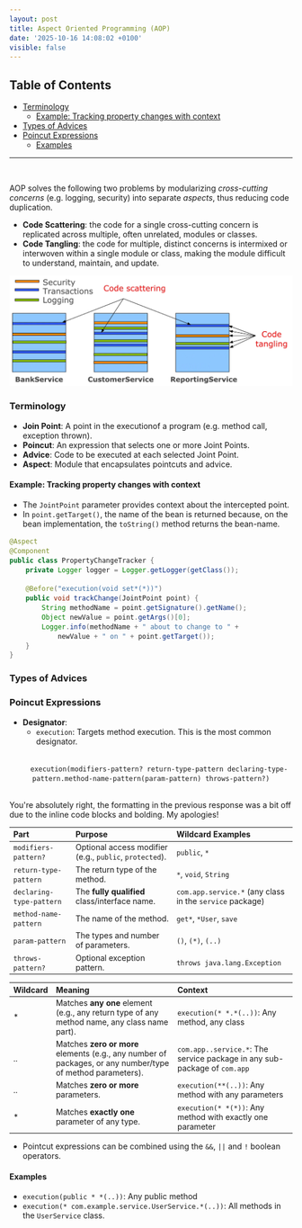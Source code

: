 ```yaml
---
layout: post
title: Aspect Oriented Programming (AOP)
date: '2025-10-16 14:08:02 +0100'
visible: false
---
```


## Table of Contents

- [Terminology](#terminology)
  - [Example: Tracking property changes with context](#example-tracking-property-changes-with-context)
- [Types of Advices](#types-of-advices)
- [Poincut Expressions](#poincut-expressions)
  - [Examples](#examples)

---

<br/>

AOP solves the following two problems by modularizing *cross-cutting concerns* (e.g. logging, security)
into separate *aspects*, thus reducing code duplication.

<!-- FIXME: TODO: Dont say intermixed or interwoven -->

- **Code Scattering**: the code for a single cross-cutting concern is replicated across
multiple, often unrelated, modules or classes.
- **Code Tangling**: the code for multiple, distinct concerns is intermixed or interwoven within a
single module or class, making the module difficult to understand, maintain, and update.

<!-- TODO: Fix image size -->

![](/assets/img/aop-1.png)

### Terminology

- **Join Point**: A point in the executionof a program (e.g. method call, exception thrown).
- **Poincut**: An expression that selects one or more Joint Points.
- **Advice**: Code to be executed at each selected Joint Point.
- **Aspect**: Module that encapsulates pointcuts and advice.

#### Example: Tracking property changes with context

- The `JointPoint` parameter provides context about the intercepted point.
- In `point.getTarget()`, the name of the bean is returned because, on the
bean implementation, the `toString()` method returns the bean-name.

```java
@Aspect
@Component
public class PropertyChangeTracker {
    private Logger logger = Logger.getLogger(getClass());

    @Before("execution(void set*(*))")
    public void trackChange(JointPoint point) {
        String methodName = point.getSignature().getName();
        Object newValue = point.getArgs()[0];
        Logger.info(methodName + " about to change to " + 
            newValue + " on " + point.getTarget());
    }
}
```

### Types of Advices

### Poincut Expressions

- **Designator**:
  - `execution`: Targets method execution. This is the most common designator.

<p align="center">
  <code>
    execution(modifiers-pattern? return-type-pattern declaring-type-pattern.method-name-pattern(param-pattern) throws-pattern?)
  </code>
</p>

You're absolutely right, the formatting in the previous response was a bit off due to the inline code blocks and bolding. My apologies!

| Part | Purpose | Wildcard Examples |
| :--- | :--- | :--- |
| `modifiers-pattern?` | Optional access modifier (e.g., `public`, `protected`). | `public`, `*` |
| `return-type-pattern` | The return type of the method. | `*`, `void`, `String` |
| `declaring-type-pattern` | The **fully qualified** class/interface name. | `com.app.service.*` (any class in the `service` package) |
| `method-name-pattern` | The name of the method. | `get*`, `*User`, `save` |
| `param-pattern` | The types and number of parameters. | `()`, `(*)`, `(..)` |
| `throws-pattern?` | Optional exception pattern. | `throws java.lang.Exception` |

| Wildcard | Meaning | Context |
| :--- | :--- | :--- |
| *    | Matches **any one** element (e.g., any return type of any method name, any class name part). | `execution(* *.*(..))`: Any method, any class |
| ..   | Matches **zero or more** elements (e.g., any number of packages, or any number/type of method parameters). | `com.app..service.*`: The service package in any sub-package of `com.app` |
| ..   | Matches **zero or more** parameters. | `execution(**(..))`: Any method with any parameters |
| *    | Matches **exactly one** parameter of any type. | `execution(* *(*))`: Any method with exactly one parameter |

- Pointcut expressions can be combined using the `&&`, `||` and `!` boolean
operators.

#### Examples

- `execution(public * *(..))`: Any public method
- `execution(* com.example.service.UserService.*(..))`: All methods in the
`UserService` class.
